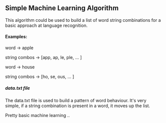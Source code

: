 ## Simple Machine Learning Algorithm

This algorithm could be used to build a list of word string combinations for a basic approach at language recognition.

#### Examples:

word -> apple

string combos -> [app, ap, le, ple, ... ]

word -> house

string combos -> [ho, se, ous, ... ]

##### data.txt file

The data.txt file is used to build a pattern of word behaviour. It's very simple, if a string combination is present in a word, it moves up the list.

Pretty basic machine learning ..
